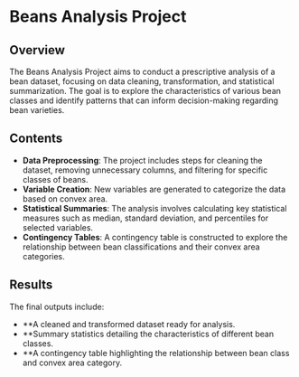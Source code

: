 # Beans Analysis Project

## Overview
The Beans Analysis Project aims to conduct a prescriptive analysis of a bean dataset, focusing on data cleaning, transformation, and statistical summarization. The goal is to explore the characteristics of various bean classes and identify patterns that can inform decision-making regarding bean varieties.

## Contents
- **Data Preprocessing**: The project includes steps for cleaning the dataset, removing unnecessary columns, and filtering for specific classes of beans.
- **Variable Creation**: New variables are generated to categorize the data based on convex area.
- **Statistical Summaries**: The analysis involves calculating key statistical measures such as median, standard deviation, and percentiles for selected variables.
- **Contingency Tables**: A contingency table is constructed to explore the relationship between bean classifications and their convex area categories.

## Results

The final outputs include:
- **A cleaned and transformed dataset ready for analysis.
- **Summary statistics detailing the characteristics of different bean classes.
- **A contingency table highlighting the relationship between bean class and convex area category.
